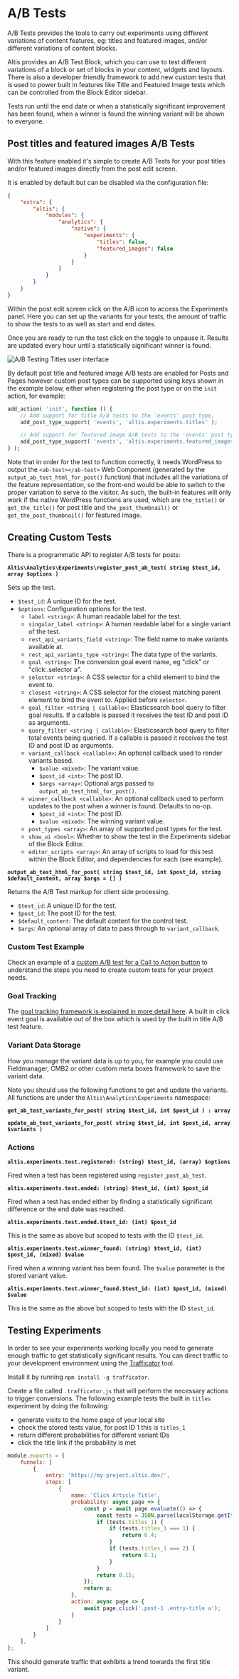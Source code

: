 # A/B Tests

A/B Tests provides the tools to carry out experiments using different variations of content features, eg: titles and featured images, and/or different variations of content blocks.

Altis provides an A/B Test Block, which you can use to test different variations of a block or set of blocks in your content, widgets and layouts. There is also a developer friendly framework to add new custom tests that is used to power built in features like Title and Featured Image tests which can be controlled from the Block Editor sidebar.

Tests run until the end date or when a statistically significant improvement has been found, when a winner is found the winning variant will be shown to everyone.

## Post titles and featured images A/B Tests

With this feature enabled it's simple to create A/B Tests for your post titles and/or featured images directly from the post edit screen.

It is enabled by default but can be disabled via the configuration file:

```json
{
	"extra": {
		"altis": {
			"modules": {
				"analytics": {
					"native": {
						"experiments": {
							"titles": false,
							"featured_images": false
						}
					}
				}
			}
		}
	}
}
```

Within the post edit screen click on the A/B icon to access the Experiments panel. Here you can set up the variants for your tests, the amount of traffic to show the tests to as well as start and end dates.

Once you are ready to run the test click on the toggle to unpause it. Results are updated every hour until a statistically significant winner is found.

![A/B Testing Titles user interface](../assets/ab-tests-titles.png)

By default post title and featured image A/B tests are enabled for Posts and Pages however custom post types can be supported using keys shown in the example below, either when registering the post type or on the `init` action, for example:

```php
add_action( 'init', function () {
	// Add support for title A/B tests to the 'events' post type.
	add_post_type_support( 'events', 'altis.experiments.titles' );

	// Add support for featured image A/B tests to the 'events' post type.
	add_post_type_support( 'events', 'altis.experiments.featured_images' );
} );
```

Note that in order for the test to function correctly, it needs WordPress to output the `<ab-test></ab-test>` Web Component (generated by the `output_ab_test_html_for_post()` function) that includes all the variations of the feature representation, so the front-end would be able to switch to the proper variation to serve to the visitor. As such, the built-in features will only work if the native WordPress functions are used, which are `the_title()` or `get_the_title()` for post title and `the_post_thumbnail()` or `get_the_post_thumbnail()` for featured image.

## Creating Custom Tests

There is a programmatic API to register A/B tests for posts:

**`Altis\Analytics\Experiments\register_post_ab_test( string $test_id, array $options )`**

Sets up the test.

- `$test_id`: A unique ID for the test.
- `$options`: Configuration options for the test.
  - `label <string>`: A human readable label for the test.
  - `singular_label <string>`: A human readable label for a single variant of the test.
  - `rest_api_variants_field <string>`: The field name to make variants available at.
  - `rest_api_variants_type <string>`:  The data type of the variants.
  - `goal <string>`: The conversion goal event name, eg "click" or "click:.selector a".
  - `selector <string>`: A CSS selector for a child element to bind the event to.
  - `closest <string>`: A CSS selector for the closest matching parent element to bind the event to. Applied before `selector`.
  - `goal_filter <string | callable>`: Elasticsearch bool query to filter goal results. If a callable is passed it receives the test ID and post ID as arguments.
  - `query_filter <string | callable>`: Elasticsearch bool query to filter total events being queried. If a callable is passed it receives the test ID and post ID as arguments.
  - `variant_callback <callable>`: An optional callback used to render variants based.
    - `$value <mixed>`: The variant value.
    - `$post_id <int>`: The post ID.
    - `$args <array>`: Optional args passed to `output_ab_test_html_for_post()`.
  - `winner_callback <callable>`: An optional callback used to perform updates to the post when a winner is found. Defaults to no-op.
    - `$post_id <int>`: The post ID.
    - `$value <mixed>`: The winning variant value.
  - `post_types <array>`: An array of supported post types for the test.
  - `show_ui <bool>`: Whether to show the test in the Experiments sidebar of the Block Editor.
  - `editor_scripts <array>`: An array of scripts to load for this test within the Block Editor, and dependencies for each (see example).

**`output_ab_test_html_for_post( string $test_id, int $post_id, string $default_content, array $args = [] )`**

Returns the A/B Test markup for client side processing.

- `$test_id`: A unique ID for the test.
- `$post_id`: The post ID for the test.
- `$default_content`: The default content for the control test.
- `$args`: An optional array of data to pass through to `variant_callback`.

### Custom Test Example

Check an example of a [custom A/B test for a Call to Action button](./custom-ab-test-example.md) to understand the steps you need to create custom tests for your project needs.

### Goal Tracking

The [goal tracking framework is explained in more detail here](./goal-tracking.md). A built in click event goal is available out of the box which is used by the built in title A/B test feature.

### Variant Data Storage

How you manage the variant data is up to you, for example you could use Fieldmanager, CMB2 or other custom meta boxes framework to save the variant data.

Note you should use the following functions to get and update the variants. All functions are under the `Altis\Analytics\Experiments` namespace:

**`get_ab_test_variants_for_post( string $test_id, int $post_id ) : array`**

**`update_ab_test_variants_for_post( string $test_id, int $post_id, array $variants )`**

### Actions

**`altis.experiments.test.registered: (string) $test_id, (array) $options`**

Fired when a test has been registered using `register_post_ab_test`.

**`altis.experiments.test.ended: (string) $test_id, (int) $post_id`**

Fired when a test has ended either by finding a statistically significant difference or the end date was reached.

**`altis.experiments.test.ended.$test_id: (int) $post_id`**

This is the same as above but scoped to tests with the ID `$test_id`.

**`altis.experiments.test.winner_found: (string) $test_id, (int) $post_id, (mixed) $value`**

Fired when a winning variant has been found. The `$value` parameter is the stored variant value.

**`altis.experiments.test.winner_found.$test_id: (int) $post_id, (mixed) $value`**

This is the same as the above but scoped to tests with the ID `$test_id`.

## Testing Experiments

In order to see your experiments working locally you need to generate enough traffic to get statistically significant results. You can direct traffic to your development environment using the [Trafficator](https://github.com/humanmade/trafficator) tool.

Install it by running `npm install -g trafficator`.

Create a file called `.trafficator.js` that will perform the necessary actions to trigger conversions. The following example tests the built in `titles` experiment by doing the following:

- generate visits to the home page of your local site
- check the stored tests value, for post ID 1 this is `titles_1`
- return different probabilities for different variant IDs
- click the title link if the probability is met

```js
module.exports = {
	funnels: [
		{
			entry: 'https://my-project.altis.dev/',
			steps: [
				{
					name: 'Click Article Title',
					probability: async page => {
						const p = await page.evaluate(() => {
							const tests = JSON.parse(localStorage.getItem('_altis_ab_tests') || "{}");
							if (tests.titles_1) {
								if (tests.titles_1 === 1) {
									return 0.4;
								}
								if (tests.titles_1 === 2) {
									return 0.1;
								}
							}
							return 0.15;
						});
						return p;
					},
					action: async page => {
						await page.click('.post-1 .entry-title a');
					}
				}
			]
		}
	],
};
```

This should generate traffic that exhibits a trend towards the first title variant.
